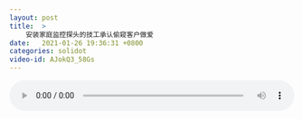 ```yaml
---
layout: post
title:  >
    安装家庭监控探头的技工承认偷窥客户做爱
date:   2021-01-26 19:36:31 +0800
categories: solidot
video-id: AJokQ3_58Gs
---
```


<audio src="/assets/c6942a885210f47d75b69608b5cee254.mp3" style="width: 100%;" controls></audio>

